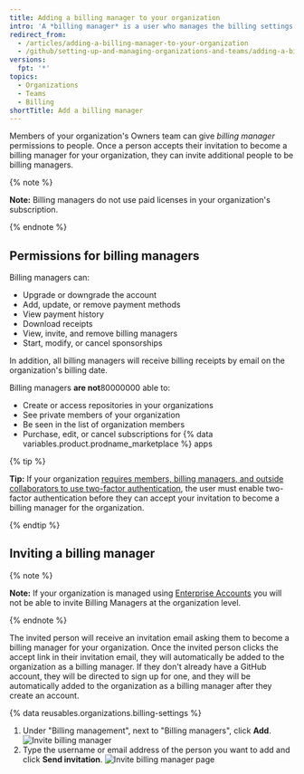 ```yaml
---
title: Adding a billing manager to your organization
intro: 'A *billing manager* is a user who manages the billing settings for your organization, such as updating payment information. This is a great option if regular members of your organization don''t typically have access to billing resources.'
redirect_from:
  - /articles/adding-a-billing-manager-to-your-organization
  - /github/setting-up-and-managing-organizations-and-teams/adding-a-billing-manager-to-your-organization
versions:
  fpt: '*'
topics:
  - Organizations
  - Teams
  - Billing
shortTitle: Add a billing manager
---
```


Members of your organization's Owners team can give *billing manager* permissions to people. Once a person accepts their invitation to become a billing manager for your organization, they can invite additional people to be billing managers.

{% note %}

**Note:** Billing managers do not use paid licenses in your organization's subscription.

{% endnote %}

## Permissions for billing managers

Billing managers can:

- Upgrade or downgrade the account
- Add, update, or remove payment methods
- View payment history
- Download receipts
- View, invite, and remove billing managers
- Start, modify, or cancel sponsorships

In addition, all billing managers will receive billing receipts by email on the organization's billing date.

Billing managers **are not**80000000 able to:

- Create or access repositories in your organizations
- See private members of your organization
- Be seen in the list of organization members
- Purchase, edit, or cancel subscriptions for {% data variables.product.prodname_marketplace %} apps

{% tip %}

**Tip:**  If your organization [requires members, billing managers, and outside collaborators to use two-factor authentication](/articles/requiring-two-factor-authentication-in-your-organization), the user must enable two-factor authentication before they can accept your invitation to become a billing manager for the organization.

{% endtip %}

## Inviting a billing manager

{% note %}

**Note:** If your organization is managed using [Enterprise Accounts](/github/setting-up-and-managing-your-enterprise/managing-your-enterprise-account/about-enterprise-accounts) you will not be able to invite Billing Managers at the organization level. 

{% endnote %}

The invited person will receive an invitation email asking them to become a billing manager for your organization. Once the invited person clicks the accept link in their invitation email, they will automatically be added to the organization as a billing manager. If they don't already have a GitHub account, they will be directed to sign up for one, and they will be automatically added to the organization as a billing manager after they create an account.

{% data reusables.organizations.billing-settings %}
1. Under "Billing management", next to "Billing managers", click **Add**.
  ![Invite billing manager](/assets/images/help/billing/settings_billing_managers_list.png)
6. Type the username or email address of the person you want to add and click **Send invitation**.
  ![Invite billing manager page](/assets/images/help/billing/billing_manager_invite.png)

